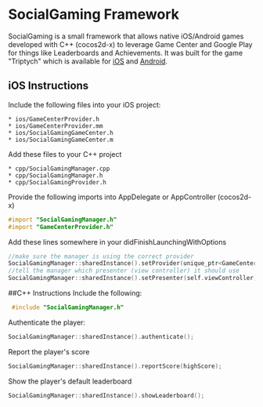 # SocialGaming Framework

SocialGaming is a small framework that allows native iOS/Android games developed with C++ (cocos2d-x) to leverage Game Center and Google Play for things like Leaderboards and Achievements. It was built for the game "Triptych" which is available for [iOS](https://itunes.apple.com/us/app/triptych/id919010963?ls=1&mt=8) and [Android](https://play.google.com/store/apps/details?id=com.ensoft.games.triptych).

## iOS Instructions

Include the following files into your iOS project:

 	* ios/GameCenterProvider.h
 	* ios/GameCenterProvider.mm
 	* ios/SocialGamingGameCenter.h
 	* ios/SocialGamingGameCenter.m

Add these files to your C++ project

 	* cpp/SocialGamingManager.cpp
 	* cpp/SocialGamingManager.h
 	* cpp/SocialGamingProvider.h

Provide the following imports into AppDelegate or AppController (cocos2d-x)

```objective-c
#import "SocialGamingManager.h"
#import "GameCenterProvider.h"
```

Add these lines somewhere in your didFinishLaunchingWithOptions
```cpp
//make sure the manager is using the correct provider
SocialGamingManager::sharedInstance().setProvider(unique_ptr<GameCenterProvider>(new GameCenterProvider));
//tell the manager which presenter (view controller) it should use
SocialGamingManager::sharedInstance().setPresenter(self.viewController);
```

##C++ Instructions
Include the following:
```cpp
 #include "SocialGamingManager.h"
 ```

Authenticate the player:
```cpp
SocialGamingManager::sharedInstance().authenticate();
```

Report the player's score
```cpp
SocialGamingManager::sharedInstance().reportScore(highScore);
```

Show the player's default leaderboard
```cpp
SocialGamingManager::sharedInstance().showLeaderboard();
```